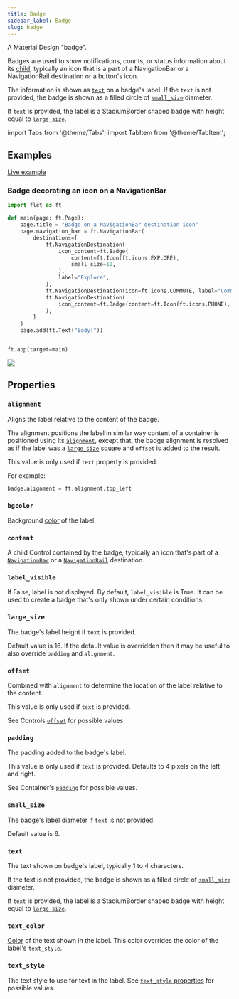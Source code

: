 ```yaml
---
title: Badge
sidebar_label: Badge
slug: badge
---
```


A Material Design "badge".

Badges are used to show notifications, counts, or status information about its [child](badge#content), typically an icon that is a part of a NavigationBar or a NavigationRail destination or a button's icon.

The information is shown as [`text`](badge#text) on a badge's label. If the `text` is not provided, the badge is shown as a filled circle of [`small_size`](badge#small_size) diameter.

If `text` is provided, the label is a StadiumBorder shaped badge with height equal to [`large_size`](badge#large-size).

import Tabs from '@theme/Tabs';
import TabItem from '@theme/TabItem';

## Examples

[Live example](https://flet-controls-gallery.fly.dev/displays/badge)

### Badge decorating an icon on a NavigationBar

<Tabs groupId="language">
  <TabItem value="python" label="Python" default>

```python
import flet as ft

def main(page: ft.Page):
    page.title = "Badge on a NavigationBar destination icon"
    page.navigation_bar = ft.NavigationBar(
        destinations=[
            ft.NavigationDestination(
                icon_content=ft.Badge(
                    content=ft.Icon(ft.icons.EXPLORE),
                    small_size=10,
                ),
                label="Explore",
            ),
            ft.NavigationDestination(icon=ft.icons.COMMUTE, label="Commute"),
            ft.NavigationDestination(
                icon_content=ft.Badge(content=ft.Icon(ft.icons.PHONE), text="10")
            ),
        ]
    )
    page.add(ft.Text("Body!"))


ft.app(target=main)
```
  </TabItem>
</Tabs>

<img src="/img/docs/controls/badge/badge-navigation-bar.png" className="screenshot-50" />

## Properties

### `alignment`

Aligns the label relative to the content of the badge. 

The alignment positions the label in similar way content of a container is positioned using its [`alignment`](container#alignment), except that, the badge alignment is resolved as if the label was a [`large_size`](badge#large_size) square and `offset` is added to the result.

This value is only used if `text` property is provided.

For example:

```python
badge.alignment = ft.alignment.top_left
```
### `bgcolor`

Background [color](/docs/guides/python/colors) of the label.

### `content`

A child Control contained by the badge, typically an icon that's part of a [`NavigationBar`](navigationbar) or a [`NavigationRail`](navigationrail) destination.

### `label_visible`

If False, label is not displayed. By default, `label_visible` is True. It can be used to create a badge that's only shown under certain conditions.

### `large_size`

The badge's label height if `text` is provided.

Default value is 16. If the default value is overridden then it may be useful to also override `padding` and `alignment`.

### `offset`

Combined with `alignment` to determine the location of the label relative to the content.

This value is only used if `text` is provided.

See Controls [`offset`](/docs/controls#offset) for possible values.

### `padding`

The padding added to the badge's label.

This value is only used if `text` is provided. Defaults to 4 pixels on the left and right.

See Container's [`padding`](container/#padding) for possible values.

### `small_size`

The badge's label diameter if `text` is not provided.

Default value is 6.

### `text`

The text shown on badge's label, typically 1 to 4 characters.

If the text is not provided, the badge is shown as a filled circle of [`small_size`](badge#small_size) diameter. 

If `text` is provided, the label is a StadiumBorder shaped badge with height equal to [`large_size`](badge#large-size).

### `text_color`

[Color](/docs/guides/python/colors) of the text shown in the label. This color overrides the color of the label's `text_style`.

### `text_style`

The text style to use for text in the label. See [`text_style` properties](text#textstyle-properties) for possible values.



